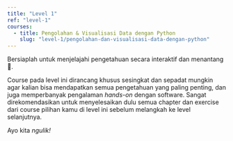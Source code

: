 ```yaml
---
title: "Level 1"
ref: "level-1"
courses:
  - title: Pengolahan & Visualisasi Data dengan Python
    slug: "level-1/pengolahan-dan-visualisasi-data-dengan-python"
---
```


Bersiaplah untuk menjelajahi pengetahuan secara interaktif dan menantang 🚀.

Course pada level ini dirancang khusus sesingkat dan sepadat mungkin agar kalian bisa mendapatkan semua pengetahuan yang paling penting, dan juga memperbanyak pengalaman _hands-on_ dengan software. Sangat direkomendasikan untuk menyelesaikan dulu semua chapter dan exercise dari course pilihan kamu di level ini sebelum melangkah ke level selanjutnya.

Ayo kita _ngulik!_
